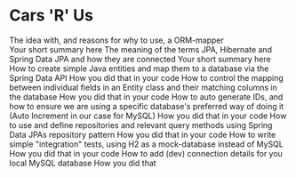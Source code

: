 # Cars 'R' Us
The idea with, and reasons for why to use, a ORM-mapper <br>
   Your short summary here
The meaning of the terms JPA, Hibernate and Spring Data JPA and how they are connected
   Your short summary here
How to create simple Java entities and map them to a database via the Spring Data API
   How you did that in your code
How to control the mapping between individual fields in an Entity class and their matching columns in the database
   How you did that in your code
How to auto generate IDs, and how to ensure we are using  a specific database's preferred way of doing it (Auto Increment in our case for  MySQL)
   How you did that in your code
How to use and define repositories and relevant query methods using Spring Data JPAs repository pattern
   How you did that in your code
How to write simple "integration" tests, using H2 as a mock-database instead of MySQL
   How you did that in your code
How to add (dev) connection details for you local MySQL database
   How you did that
